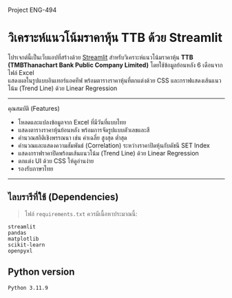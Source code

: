 Project ENG-494
# วิเคราะห์แนวโน้มราคาหุ้น TTB ด้วย Streamlit
โปรเจกต์นี้เป็นเว็บแอปที่สร้างด้วย [Streamlit](https://streamlit.io) สำหรับวิเคราะห์แนวโน้มราคาหุ้น **TTB (TMBThanachart Bank Public Company Limited)** โดยใช้ข้อมูลย้อนหลัง 6 เดือนจากไฟล์ Excel  
แสดงผลในรูปแบบอินเทอร์แอคทีฟ พร้อมตารางราคาหุ้นที่ตกแต่งด้วย CSS และกราฟแสดงเส้นแนวโน้ม (Trend Line) ด้วย Linear Regression

---
คุณสมบัติ (Features)
- โหลดและแปลงข้อมูลจาก Excel ที่มีวันที่แบบไทย
- แสดงตารางราคาหุ้นย้อนหลัง พร้อมการจัดรูปแบบตัวเลขและสี
- คำนวณสถิติเชิงพรรณนา เช่น ค่าเฉลี่ย สูงสุด ต่ำสุด
- คำนวณและแสดงความสัมพันธ์ (Correlation) ระหว่างราคาปิดหุ้นกับดัชนี SET Index
- แสดงกราฟราคาปิดพร้อมเส้นแนวโน้ม (Trend Line) ด้วย Linear Regression
- ตกแต่ง UI ด้วย CSS ให้ดูอ่านง่าย
- รองรับภาษาไทย
---
## ไลบรารีที่ใช้ (Dependencies)

> ไฟล์ `requirements.txt` ควรมีเนื้อหาประมาณนี้:

```text
streamlit
pandas
matplotlib
scikit-learn
openpyxl 
```
## Python version
```text
Python 3.11.9
```
